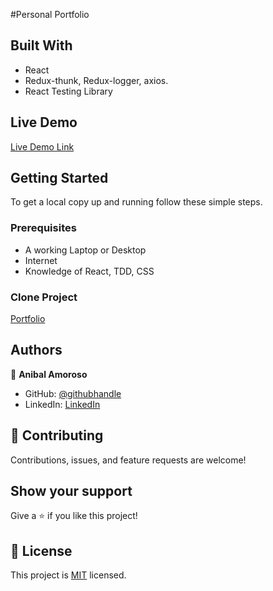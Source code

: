 #Personal Portfolio



## Built With

- React 
- Redux-thunk, Redux-logger, axios.
- React Testing Library


## Live Demo

[Live Demo Link](https://sjdevportfolio.netlify.app/)


## Getting Started

To get a local copy up and running follow these simple steps.

### Prerequisites
- A working Laptop or Desktop
- Internet
- Knowledge of React, TDD, CSS






### Clone Project
[Portfolio](https://github.com/sjdev2212/portfoliosjdev.git)




## Authors

👤 **Anibal Amoroso**

- GitHub: [@githubhandle](https://github.com/sjdev2212)
- LinkedIn: [LinkedIn](https://www.linkedin.com/in/anibalamoroso/)


## 🤝 Contributing

Contributions, issues, and feature requests are welcome!

## Show your support

Give a ⭐️ if you like this project!





## 📝 License

This project is [MIT](./MIT.md) licensed.
